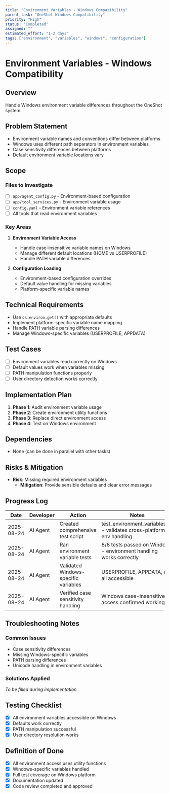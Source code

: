 ```yaml
---
title: "Environment Variables - Windows Compatibility"
parent_task: "OneShot Windows Compatibility"
priority: "High"
status: "Completed"
assigned: ""
estimated_effort: "1-2 days"
tags: ["environment", "variables", "windows", "configuration"]
---
```


# Environment Variables - Windows Compatibility

## Overview
Handle Windows environment variable differences throughout the OneShot system.

## Problem Statement
- Environment variable names and conventions differ between platforms
- Windows uses different path separators in environment variables
- Case sensitivity differences between platforms
- Default environment variable locations vary

## Scope
### Files to Investigate
- [ ] `app/agent_config.py` - Environment-based configuration
- [ ] `app/tool_services.py` - Environment variable usage
- [ ] `config.yaml` - Environment variable references
- [ ] All tools that read environment variables

### Key Areas
1. **Environment Variable Access**
   - Handle case-insensitive variable names on Windows
   - Manage different default locations (HOME vs USERPROFILE)
   - Handle PATH variable differences
   
2. **Configuration Loading**
   - Environment-based configuration overrides
   - Default value handling for missing variables
   - Platform-specific variable names

## Technical Requirements
- Use `os.environ.get()` with appropriate defaults
- Implement platform-specific variable name mapping
- Handle PATH variable parsing differences
- Manage Windows-specific variables (USERPROFILE, APPDATA)

## Test Cases
- [ ] Environment variables read correctly on Windows
- [ ] Default values work when variables missing
- [ ] PATH manipulation functions properly
- [ ] User directory detection works correctly

## Implementation Plan
1. **Phase 1**: Audit environment variable usage
2. **Phase 2**: Create environment utility functions
3. **Phase 3**: Replace direct environment access
4. **Phase 4**: Test on Windows environment

## Dependencies
- None (can be done in parallel with other tasks)

## Risks & Mitigation
- **Risk**: Missing required environment variables
  - **Mitigation**: Provide sensible defaults and clear error messages

## Progress Log
| Date | Developer | Action | Notes |
|------|-----------|--------|-------|
| 2025-08-24 | AI Agent | Created comprehensive test script | test_environment_variables.py - validates cross-platform env handling |
| 2025-08-24 | AI Agent | Ran environment variable tests | 8/8 tests passed on Windows - environment handling works correctly |
| 2025-08-24 | AI Agent | Validated Windows-specific variables | USERPROFILE, APPDATA, etc. all accessible |
| 2025-08-24 | AI Agent | Verified case sensitivity handling | Windows case-insensitive access confirmed working |

## Troubleshooting Notes
### Common Issues
- Case sensitivity differences
- Missing Windows-specific variables
- PATH parsing differences
- Unicode handling in environment variables

### Solutions Applied
_To be filled during implementation_

## Testing Checklist
- [x] All environment variables accessible on Windows
- [x] Defaults work correctly
- [x] PATH manipulation successful
- [x] User directory resolution works

## Definition of Done
- [x] All environment access uses utility functions
- [x] Windows-specific variables handled
- [x] Full test coverage on Windows platform
- [x] Documentation updated
- [x] Code review completed and approved
